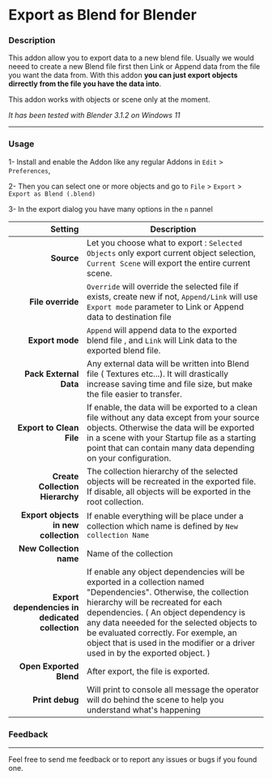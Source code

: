 # Export as Blend for Blender

### Description
This addon allow you to export data to a new blend file.
Usually we would neeed to create a new Blend file first then Link or Append data from the file you want the data from.
With this addon **you can just export objects dirrectly from the file you have the data into**.

This addon works with objects or scene only at the moment. 

*It has been tested with Blender 3.1.2 on Windows 11*

***
### Usage
1- Install and enable the Addon like any regular Addons in `Edit` > `Preferences`,

2- Then you can select one or more objects and go to `File` > `Export` > `Export as Blend (.blend)`

3- In the export dialog you have many options in the `n` pannel

| Setting | Description |
|-----------:|-----------|
|**Source**| Let you choose what to export : `Selected Objects` only export current object selection, `Current Scene` will export the entire current scene.|
|**File override**|`Override` will override the selected file if exists, create new if not, `Append/Link` will use `Export mode` parameter to Link or Append data to destination file|
|**Export mode**|`Append` will append data to the exported blend file , and `Link` will Link data to the exported blend file.|
|**Pack External Data**| Any external data will be written into Blend file ( Textures etc...). It will drastically increase saving time and file size, but make the file easier to transfer.|
|**Export to Clean File**|If enable, the data will be exported to a clean file without any data except from your source objects. Otherwise the data will be exported in a scene with your Startup file as a starting point that can contain many data depending on your configuration.|
|**Create Collection Hierarchy**| The collection hierarchy of the selected objects will be recreated in the exported file. If disable, all objects will be exported in the root collection.|
|**Export objects in new collection**|If enable everything will be place under a collection which name is defined by `New collection Name`|
|**New Collection name**|Name of the collection |
|**Export dependencies in dedicated collection**| If enable any object dependencies will be exported in a collection named "Dependencies". Otherwise, the collection hierarchy will be recreated for each dependencies. ( An object dependency is any data neeeded for the selected objects to be evaluated correctly. For exemple, an object that is used in the modifier or a driver used in by the exported object. ) |
|**Open Exported Blend**| After export, the file is exported.|
|**Print debug**| Will print to console all message the operator will do behind the scene to help you understand what's happening|


### Feedback
***
Feel free to send me feedback or to report any issues or bugs if you found one.